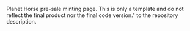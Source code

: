 Planet Horse pre-sale minting page. This is only a template and do not reflect the final product nor the final code version."
to the repository description.
